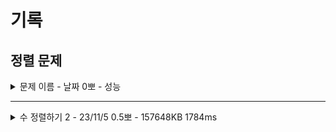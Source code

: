 # 기록
## 정렬 문제

<details>
<summary>문제 이름 - 날짜 0뽀 - 성능</summary>
<div markdown="1">
<ul>
<li>공개한 1등 기록: </li>
<li>추정 시간 복잡도: </li>
<li>문제 핵심</li>
<li>어려웠던 부분 해결</li>
<li>순위 코드 분석 후 배운 점</li>
<li>보충이 필요한 지식</li>
<li>~칭찬~</li>
</ul>
</div>
</details>

-----


<details>
<summary>수 정렬하기 2 - 23/11/5 0.5뽀 - 157648KB 1784ms</summary>
<div markdown="1">
<ul>
<li>공개한 1등 기록: 44816KB 628ms</li>
<li>문제 핵심<ul>
<li>빠른 정렬</li>
</ul>
</li>
<li>어려웠던 부분 해결<ul>
<li>PriorityQueue로 정렬</li>
<li>시간 제한 해결 위해 BufferedReader, StringBuilder 사용</li>
</ul>
</li>
<li>순위 코드 분석 후 배운 점<ul>
<li>read() 구현 및 배열에 저장 후 true 값 출력(자동 정렬)</li>
<li>Arrays.stream(arr).forEach(System.out::println); 이용</li>
</ul>
</li>
<li>보충이 필요한 지식<ul>
<li>PriorityQueue 정렬 방식</li>
<li>효율적인 정렬 방식</li>
<li>pq 이용! Arrays.sort가 더 빠름. 왜지? </li>
</ul>
</li>
<li>~칭찬~<ul>
<li>뚝딱~ 풀었지~! 시간은 늦지만~! pq를 사용한 점도 뿌듯!</li>
</ul>
</li>
</ul>
</div>
</details>